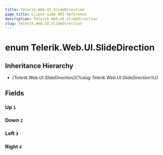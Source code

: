 ```yaml
---
title: Telerik.Web.UI.SlideDirection
page_title: Client-side API Reference
description: Telerik.Web.UI.SlideDirection
slug: Telerik.Web.UI.SlideDirection
---
```


# enum Telerik.Web.UI.SlideDirection

## Inheritance Hierarchy

* *[Telerik.Web.UI.SlideDirection]({%slug Telerik.Web.UI.SlideDirection%})*

## Fields

### Up `1`

### Down `2`

### Left `3`

### Right `4`


